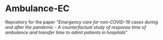 # Ambulance-EC
Repository for the paper <i>"Emergency care for non-COVID-19 cases during and after the pandemic - A counterfactual study of response time of ambulance and transfer time to admit patients in hospitals"<i>
